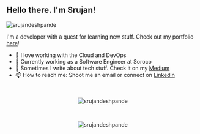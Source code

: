 ## Hello there. I'm Srujan!
<img src="https://komarev.com/ghpvc/?username=srujandeshpande&style=flat-square" alt="srujandeshpande" /><br>

I'm a developer with a quest for learning new stuff. Check out my portfolio [here](https://srujandeshpande.github.io)!

- 🔭 I love working with the Cloud and DevOps
- 🌱 Currently working as a Software Engineer at Soroco
- 💬 Sometimes I write about tech stuff. Check it on my [Medium](https://srujandeshpande.medium.com/)
- 📫 How to reach me: Shoot me an email or connect on [Linkedin](https://linkedin.com/in/srujandeshpande)
<br>
<p align="center">
<img align="center" src="https://github-readme-stats.vercel.app/api?username=srujandeshpande&show_icons=true&locale=en&theme=radical" alt="srujandeshpande" />
</p><br>
<p align="center">
<img align="center" src="https://github-readme-stats.vercel.app/api/top-langs/?username=srujandeshpande&layout=compact&theme=radical" alt="srujandeshpande" />  
</p>
<!-- <p align="center">
<img align="center"src="https://github-readme-streak-stats.herokuapp.com/?user=srujandeshpande&theme=radical" alt="srujandeshpande" />  
</p>
<p align="center"><i>Streaks don't matter. The quality of your contributions matter.</i></p> -->

<!--
**srujandeshpande/srujandeshpande** is a ✨ _special_ ✨ repository because its `README.md` (this file) appears on your GitHub profile.

Here are some ideas to get you started:

- 🔭 I’m currently working on ...
- 🌱 I’m currently learning ...
- 👯 I’m looking to collaborate on ...
- 🤔 I’m looking for help with ...
- 💬 Ask me about ...
- 📫 How to reach me: ...
- 😄 Pronouns: ...
- ⚡ Fun fact: ...
-->
